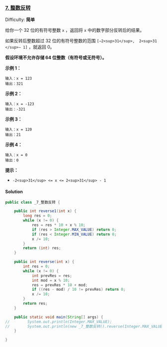 ### [7. 整数反转](https://leetcode-cn.com/problems/reverse-integer/)

Difficulty: **简单**


给你一个 32 位的有符号整数 `x` ，返回将 `x` 中的数字部分反转后的结果。

如果反转后整数超过 32 位的有符号整数的范围 `[−2<sup>31</sup>,  2<sup>31 </sup>− 1]` ，就返回 0。

**假设环境不允许存储 64 位整数（有符号或无符号）。**

**示例 1：**

```
输入：x = 123
输出：321
```

**示例 2：**

```
输入：x = -123
输出：-321
```

**示例 3：**

```
输入：x = 120
输出：21
```

**示例 4：**

```
输入：x = 0
输出：0
```

**提示：**

*   `-2<sup>31</sup> <= x <= 2<sup>31</sup> - 1`


#### Solution

```java
public class _7_整数反转 {

    public int reverse1(int x) {
        long res = 0;
        while (x != 0) {
            res = res * 10 + x % 10;
            if (res > Integer.MAX_VALUE) return 0;
            if (res < Integer.MIN_VALUE) return 0;
            x /= 10;
        }
        return (int) res;
    }

    public int reverse(int x) {
        int res = 0;
        while (x != 0) {
            int prevRes = res;
            int mod = x % 10;
            res = prevRes * 10 + mod;
            if ((res - mod) / 10 != prevRes) return 0;
            x /= 10;
        }
        return res;
    }

    public static void main(String[] args) {
//        System.out.println(Integer.MAX_VALUE);
//        System.out.println(new _7_整数反转().reverse(Integer.MAX_VALUE));
    }

}
```